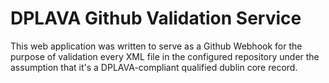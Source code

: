 # DPLAVA Github Validation Service

This web application was written to serve as a Github Webhook for the purpose of validation every XML file in the
configured repository under the assumption that it's a DPLAVA-compliant qualified dublin core record.

